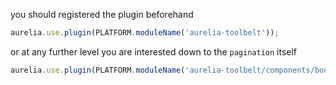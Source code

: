 
you should registered the plugin beforehand

```js
aurelia.use.plugin(PLATFORM.moduleName('aurelia-toolbelt'));
```
or at any further level you are interested down to the ```pagination``` itself
```js
aurelia.use.plugin(PLATFORM.moduleName('aurelia-toolbelt/components/bootstrap/pagination'));
```
